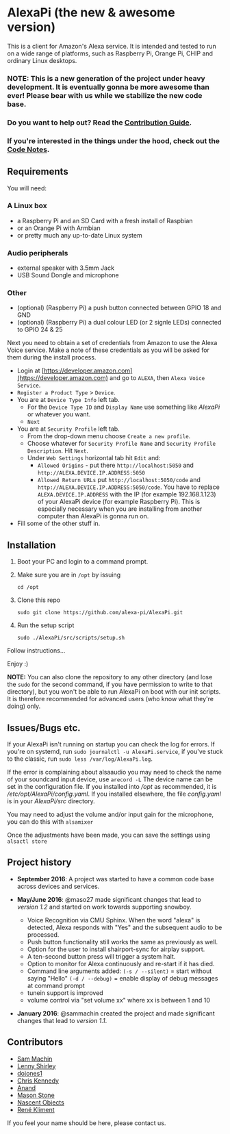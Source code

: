 # AlexaPi (the new & awesome version)

This is a client for Amazon's Alexa service. It is intended and tested to run on a wide range of platforms, such as Raspberry Pi, Orange Pi, CHIP and ordinary Linux desktops.

### NOTE: This is a new generation of the project under heavy development. It is eventually gonna be more awesome than ever! Please bear with us while we stabilize the new code base.

### Do you want to help out? Read the [Contribution Guide](CONTRIBUTING.md).
### If you're interested in the things under the hood, check out the [Code Notes](CODE_NOTES.md).

## Requirements

You will need:
### A Linux box

* a Raspberry Pi and an SD Card with a fresh install of Raspbian
* or an Orange Pi with Armbian
* or pretty much any up-to-date Linux system

### Audio peripherals

* external speaker with 3.5mm Jack
* USB Sound Dongle and microphone

### Other

* (optional) (Raspberry Pi) a push button connected between GPIO 18 and GND
* (optional) (Raspberry Pi) a dual colour LED (or 2 signle LEDs) connected to GPIO 24 & 25


Next you need to obtain a set of credentials from Amazon to use the Alexa Voice service. Make a note of these credentials as you will be asked for them during the install process.

- Login at [https://developer.amazon.com](https://developer.amazon.com) and go to `ALEXA`, then `Alexa Voice Service`.
- `Register a Product Type` > `Device`. 
- You are at `Device Type Info` left tab.
    - For the `Device Type ID` and `Display Name` use something like _AlexaPi_ or whatever you want.
     - `Next`
- You are at `Security Profile` left tab.
    - From the drop-down menu choose `Create a new profile`. 
    - Choose whatever for `Security Profile Name` and `Security Profile Description`. Hit `Next`.
    - Under `Web Settings` horizontal tab hit `Edit` and: 
        - `Allowed Origins` - put there `http://localhost:5050` and `http://ALEXA.DEVICE.IP.ADDRESS:5050` 
        - `Allowed Return URLs` put `http://localhost:5050/code` and `http://ALEXA.DEVICE.IP.ADDRESS:5050/code`. 
        You have to replace `ALEXA.DEVICE.IP.ADDRESS` with the IP (for example 192.168.1.123) of your AlexaPi device (for example Raspberry Pi). This is especially necessary when you are installing from another computer than AlexaPi is gonna run on.
- Fill some of the other stuff in.

## Installation

1. Boot your PC and login to a command prompt.
2. Make sure you are in `/opt` by issuing

    ```
    cd /opt
    ```

3. Clone this repo
    
    ```
    sudo git clone https://github.com/alexa-pi/AlexaPi.git
    ```
        
4. Run the setup script

    ```
    sudo ./AlexaPi/src/scripts/setup.sh
    ```

Follow instructions...

Enjoy :)

**NOTE:** You can also clone the repository to any other directory (and lose the `sudo` for the second command, if you have permission to write to that directory), but you won't be able to run AlexaPi on boot with our init scripts. It is therefore recommended for advanced users (who know what they're doing) only.

## Issues/Bugs etc.

If your AlexaPi isn't running on startup you can check the log for errors. If you're on systemd, run `sudo journalctl -u AlexaPi.service`, if you've stuck to the classic, run `sudo less /var/log/AlexaPi.log`.

If the error is complaining about alsaaudio you may need to check the name of your soundcard input device, use 
`arecord -L` 
The device name can be set in the configuration file. If you installed into _/opt_ as recommended, it is _/etc/opt/AlexaPi/config.yaml_. If you installed elsewhere, the file _config.yaml_ is in your _AlexaPi/src_ directory. 

You may need to adjust the volume and/or input gain for the microphone, you can do this with 
`alsamixer`

Once the adjustments have been made, you can save the settings using
`alsactl store`

## Project history

- **September 2016**: A project was started to have a common code base across devices and services.

- **May/June 2016**: @maso27 made significant changes that lead to _version 1.2_ and started on work towards supporting snowboy.
    * Voice Recognition via CMU Sphinx.  When the word "alexa" is detected, Alexa responds with "Yes" and the subsequent audio to be processed.
    * Push button functionality still works the same as previously as well.
    * Option for the user to install shairport-sync for airplay support.
    * A ten-second button press will trigger a system halt.
    * Option to monitor for Alexa continuously and re-start if it has died.
    * Command line arguments added:
     `(-s / --silent)` = start without saying "Hello"
     `(-d / --debug)` = enable display of debug messages at command prompt
    * tunein support is improved
    * volume control via "set volume xx" where xx is between 1 and 10
     
- **January 2016**: @sammachin created the project and made significant changes that lead to _version 1.1_.

## Contributors
* [Sam Machin](http://sammachin.com)
* [Lenny Shirley](https://github.com/lennysh)
* [dojones1](https://github.com/dojones1)
* [Chris Kennedy](http://ck37.com)
* [Anand](http://padfoot.in)
* [Mason Stone](https://github.com/maso27)
* [Nascent Objects](https://github.com/nascentobjects)
* [René Kliment](https://github.com/renekliment)

If you feel your name should be here, please contact us.
